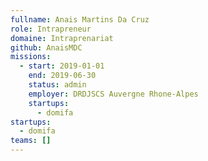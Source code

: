 ```yaml
---
fullname: Anais Martins Da Cruz
role: Intrapreneur
domaine: Intraprenariat
github: AnaisMDC
missions:
  - start: 2019-01-01
    end: 2019-06-30
    status: admin
    employer: DRDJSCS Auvergne Rhone-Alpes
    startups:
      - domifa
startups:
  - domifa
teams: []
---
```

